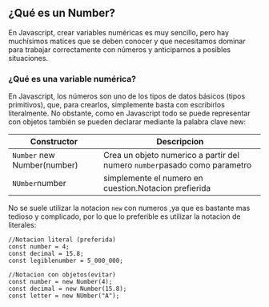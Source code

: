 ## ¿Qué es un Number?

En Javascript, crear variables numéricas es muy sencillo, pero hay muchísimos matices que se deben conocer y que necesitamos dominar para trabajar correctamente con números y anticiparnos a posibles situaciones.

### ¿Qué es una variable numérica? 

En Javascript, los números son uno de los tipos de datos básicos (tipos primitivos), que, para crearlos, simplemente basta con escribirlos literalmente. No obstante, como en Javascript todo se puede representar con objetos también se pueden declarar mediante la palabra clave new:

| Constructor     |  Descripcion              |
|--------------|------------------------------|
|`Number` new Number(number)| Crea un objeto numerico a partir del numero `number`pasado como parametro  |
|`NUmber`number | simplemente el numero en cuestion.Notacion prefierida 

No se suele utilizar la notacion `new` con numeros ,ya que es bastante mas tedioso y complicado, por lo que lo preferible es utilizar la notacion de literales:

~~~
//Notacion literal (preferida)
const number = 4;
const decimal = 15.8;
const legiblenumber = 5_000_000;

//Notacion con objetos(evitar)
const number = new Number(4);
const decimal = new Number(15.8);
const letter = new NUmber("A");

~~~